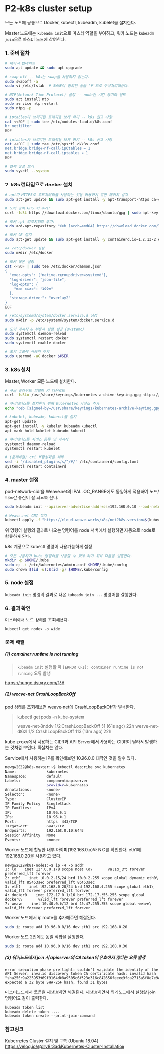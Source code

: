 # P2-k8s cluster setup

모든 노드에 공통으로 Docker, kubectl, kubeadm, kubelet을 설치한다.

Master 노드에는 `kubeadm init`으로 마스터 역할을 부여하고, 워커 노드는 `kubeadm join`으로 마스터 노드에 참여한다.



### 1. 준비 절차

```bash
# 패키지 업데이트
sudo apt update && sudo apt upgrade

# swap off -- k8s는 swap을 사용하지 않는다.
sudo swapoff -a
sudo vi /etc/fstab  # SWAP이 정의된 줄을 '#'으로 주석처리해준다.

# NTP(Network Time Protocol) 설정 -- node간 시간 동기화 용도
sudo apt install ntp
sudo service ntp restart
sudo ntpq -p

# iptables가 브리지된 트래픽을 보게 하기 -- k8s 권고 사항
cat <<EOF | sudo tee /etc/modules-load.d/k8s.conf
br_netfilter
EOF

# iptables가 브리지된 트래픽을 보게 하기 -- k8s 권고 사항
cat <<EOF | sudo tee /etc/sysctl.d/k8s.conf
net.bridge.bridge-nf-call-ip6tables = 1
net.bridge.bridge-nf-call-iptables = 1
EOF

# 현재 설정 보기
sudo sysctl --system
```



### 2. k8s 런타임으로 docker 설치

```bash
# apt가 HTTPS로 리포지터리를 사용하는 것을 허용하기 위한 패키지 설치
sudo apt-get update && sudo apt-get install -y apt-transport-https ca-certificates curl software-properties-common gnupg2

# 도커 공식 GPG 키 추가:
curl -fsSL https://download.docker.com/linux/ubuntu/gpg | sudo apt-key --keyring /etc/apt/trusted.gpg.d/docker.gpg add -

# 도커 apt 리포지터리 추가:
sudo add-apt-repository "deb [arch=amd64] https://download.docker.com/linux/ubuntu $(lsb_release -cs) stable"

# 도커 CE 설치
sudo apt-get update && sudo apt-get install -y containerd.io=1.2.13-2 docker-ce=5:19.03.11~3-0~ubuntu-$(lsb_release -cs) docker-ce-cli=5:19.03.11~3-0~ubuntu-$(lsb_release -cs)

## /etc/docker 생성
sudo mkdir /etc/docker

# 도커 데몬 설정
cat <<EOF | sudo tee /etc/docker/daemon.json
{
  "exec-opts": ["native.cgroupdriver=systemd"],
  "log-driver": "json-file",
  "log-opts": {
    "max-size": "100m"
  },
  "storage-driver": "overlay2"
}
EOF

# /etc/systemd/system/docker.service.d 생성
sudo mkdir -p /etc/systemd/system/docker.service.d

# 도커 재시작 & 부팅시 실행 설정 (systemd)
sudo systemctl daemon-reload
sudo systemctl restart docker
sudo systemctl enable docker

# 도커 그룹에 사용자 추가
sudo usermod -aG docker $USER
```



### 3. k8s 설치

Master, Worker 모든 노드에 설치한다.

```bash
# 구글 클라우드 퍼블릭 키 다운로드
curl -fsSLo /usr/share/keyrings/kubernetes-archive-keyring.gpg https://packages.cloud.google.com/apt/doc/apt-key.gpg

# 쿠버네티스를 설치하기 위해 Kubernetes 저장소 추가
echo "deb [signed-by=/usr/share/keyrings/kubernetes-archive-keyring.gpg] https://apt.kubernetes.io/ kubernetes-xenial main" | tee /etc/apt/sources.list.d/kubernetes.list

# kubelet, kubeadm, kubectl를 설치
apt-get update
apt-get install -y kubelet kubeadm kubectl
apt-mark hold kubelet kubeadm kubectl

# 쿠버네티스를 서비스 등록 및 재시작
systemctl daemon-reload
systemctl restart kubelet

# (문제해결) cri 비활성화를 해제
sed -i '/disabled_plugins/s/^/#/' /etc/containerd/config.toml
systemctl restart containerd
```



### 4. master 설정

pod-network-cidr을 Weave.net의 IPALLOC_RANGE에도 동일하게 적용하여 노드/파드간 통신이 잘 되도록 한다.

```bash
sudo kubeadm init --apiserver-advertise-address=192.168.0.10 --pod-network-cidr 10.32.0.0/12

# Weave.net CNI 설치
kubectl apply -f "https://cloud.weave.works/k8s/net?k8s-version=$(kubectl version | base64 | tr -d '\n')&env.IPALLOC_RANGE=10.32.0.0/12"
```
위 명령어 실행의 결과로 나오는 명령어를 node 서버에서 실행하면 자동으로 node로 합류하게 된다.



k8s 계정으로 kubectl 명령어 사용가능하게 설정

```bash
# 모든 사용자가 kube 명령어를 사용할 수 있게 하기 위해 다음을 설정한다.
mkdir -p $HOME/.kube
sudo cp -i /etc/kubernetes/admin.conf $HOME/.kube/config
sudo chown $(id -u):$(id -g) $HOME/.kube/config
```



### 5. node 설정

`kubeadm init` 명령의 결과로 나온 `kubeadm join ...` 명령어를 실행한다.



### 6. 결과 확인

마스터에서 노드 상태를 조회해본다.

```
kubectl get nodes -o wide
```



### 문제 해결

##### (1) container runtime is not running

> `kubeadm init` 실행할 때 `[ERROR CRI]: container runtime is not running` 오류 발생

https://hungc.tistory.com/186

##### (2) weave-net CrashLoopBackOff

pod 상태를 조회해보면 weave-net에 CrashLoopBackOff가 발생한다.

>kubectl get pods -n kube-system
>
>weave-net-8nddv                      1/2     CrashLoopBackOff    51 (61s ago)    22h
>weave-net-dt6zl                      1/2     CrashLoopBackOff    113 (13m ago)   22h

kube-proxy에서 사용하는 CIDR과 API Server에서 사용하는 CIDR이 달라서 발생하는 것처럼 보인다. 확실치는 않다.

Service에서 사용하는 IP를 확인해보면 10.96.0.0 대역인 것을 알수 있다.

```bash
newgw2022@k8s-master:~$ kubectl describe svc kubernetes
Name:              kubernetes
Namespace:         default
Labels:            component=apiserver
                   provider=kubernetes
Annotations:       <none>
Selector:          <none>
Type:              ClusterIP
IP Family Policy:  SingleStack
IP Families:       IPv4
IP:                10.96.0.1
IPs:               10.96.0.1
Port:              https  443/TCP
TargetPort:        6443/TCP
Endpoints:         192.168.0.10:6443
Session Affinity:  None
Events:            <none>
```

Worker 노드에 할당한 내부 아이피(192.168.0.x)와 NIC를 확인한다. eth1에 192.168.0.20을 사용하고 있다.

```
newgw2022@k8s-node1:~$ ip -4 -o addr
1: lo    inet 127.0.0.1/8 scope host lo\       valid_lft forever preferred_lft forever
2: eth0    inet 10.0.2.15/24 brd 10.0.2.255 scope global dynamic eth0\       valid_lft 85453sec preferred_lft 85453sec
3: eth1    inet 192.168.0.20/24 brd 192.168.0.255 scope global eth1\       valid_lft forever preferred_lft forever
4: docker0    inet 172.17.0.1/16 brd 172.17.255.255 scope global docker0\       valid_lft forever preferred_lft forever
7: weave    inet 10.40.0.0/12 brd 10.47.255.255 scope global weave\       valid_lft forever preferred_lft forever
```

Worker 노드에서 ip route를 추가해주면 해결된다.

```bash
sudo ip route add 10.96.0.0/16 dev eth1 src 192.168.0.20
```

Worker 노드 2번에도 동일 작업을 실행한다.

```bash
sudo ip route add 10.96.0.0/16 dev eth1 src 192.168.0.30
```

##### (3) 워커노드에서 join 시 apiserver의 CA token이 유효하지 않다는 오류 발생

```
error execution phase preflight: couldn't validate the identity of the API Server: invalid discovery token CA certificate hash: invalid hash "sha256:9a225953969f9164d08a9505c6f323e316c842656feeee9fca2715a6f8e7e9a", expected a 32 byte SHA-256 hash, found 31 bytes
```

마스터노드에서 토큰을 재생성하면 해결된다. 재생성하면서 워커노드에서 실행할 join 명령어도 같이 출력한다.

```
kubeadm token list
kubeadm delete token ....
kubeadm token create --print-join-command
```



### 참고링크

Kubernetes Cluster 설치 및 구축 (Ubuntu 18.04) https://velog.io/@dry8r3ad/Kubernetes-Cluster-Installation